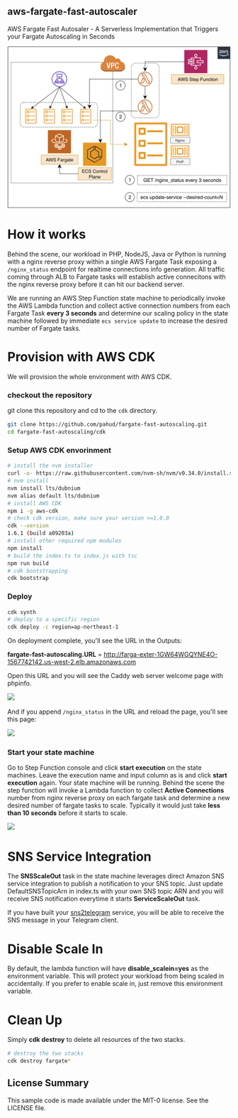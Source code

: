 ## aws-fargate-fast-autoscaler

AWS Fargate Fast Autosaler - A Serverless Implementation that Triggers your Fargate Autoscaling in Seconds



![](images/fargate-fast-autoscaler.png)



# How it works

Behind the scene, our workload in PHP, NodeJS, Java or Python is running with a nginx reverse proxy within a single AWS Fargate Task exposing a `/nginx_status` endpoint for realtime connections info generation. All traffic coming through ALB to Fargate tasks will establish active connecitons with the nginx reverse proxy before it can hit our backend server. 

We are running an AWS Step Function state machine to periodically invoke the AWS Lambda function and collect active connection numbers from each Fargate Task **every 3 seconds** and determine our scaling policy in the state machine followed by immediate `ecs service update` to increase the desired number of Fargate tasks.



# Provision with AWS CDK

We will provision the whole environment with AWS CDK.



### checkout the repository

git clone this repository and cd to the `cdk` directory.

```bash
git clone https://github.com/pahud/fargate-fast-autoscaling.git
cd fargate-fast-autoscaling/cdk
```

### Setup AWS CDK envorinment

```bash
# install the nvm installer
curl -o- https://raw.githubusercontent.com/nvm-sh/nvm/v0.34.0/install.sh | bash
# nvm install 
nvm install lts/dubnium
nvm alias default lts/dubnium
# install AWS CDK
npm i -g aws-cdk
# check cdk version, make sure your version >=1.0.0
cdk --version
1.6.1 (build a09203a)
# install other required npm modules
npm install
# build the index.ts to index.js with tsc
npm run build
# cdk bootstrapping
cdk bootstrap
```

### Deploy

```bash
cdk synth
# deploy to a specific region
cdk deploy -c region=ap-northeast-1 
```

On deployment complete, you'll see the URL in the Outputs:

**fargate-fast-autoscaling.URL** = http://farga-exter-1GW64WGQYNE4O-1567742142.us-west-2.elb.amazonaws.com

Open this URL and you will see the Caddy web server welcome page with phpinfo.

![](/Users/pahud/github/aws-fargate-fast-autoscaler/images/php-welcome.png)



And if you append `/nginx_status` in the URL and reload the page, you'll see this page:

![](/Users/pahud/github/aws-fargate-fast-autoscaler/images/nginx-status.png)

### Start your state machine

Go to Step Function console and click **start execution** on the state machines. Leave the execution name and input column as is and click **start execution** again. Your state machine will be running. Behind the scene the step function will invoke a Lambda function to collect **Active Connections** number from nginx reverse proxy on each fargate task and determine a new desired number of fargate tasks to scale. Typically it would just take **less than 10 seconds** before it starts to scale.

![](/Users/pahud/github/aws-fargate-fast-autoscaler/images/stepfunc.png)

# SNS Service Integration

The **SNSScaleOut** task in the state machine leverages direct Amazon SNS service integration to publish a notification to your SNS topic. Just update DefaultSNSTopicArn in index.ts with your own SNS topic ARN and you will receive SNS notification everytime it starts **ServiceScaleOut** task.

If you have built your [sns2telegram](https://github.com/pahud/sns2telegram) service, you will be able to receive the SNS message in your Telegram client.



# Disable Scale In

By default, the lambda function will have **disable_scalein=yes** as the environment variable. This will protect your workload from being scaled in accidentally. If you prefer to enable scale in, just remove this environment variable.



# Clean Up

Simply **cdk destroy** to delete all resources of the two stacks.

```bash
# destroy the two stacks 
cdk destroy fargate*
```



## License Summary

This sample code is made available under the MIT-0 license. See the LICENSE file.
